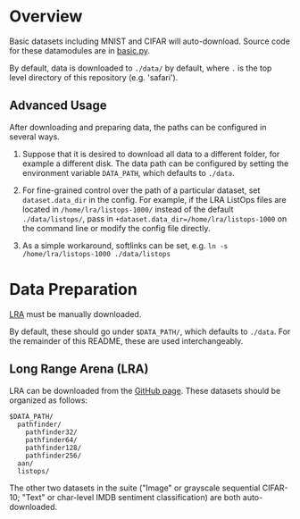 # Overview

Basic datasets including MNIST and CIFAR will auto-download. Source code for these datamodules are in [basic.py](basic.py).

By default, data is downloaded to `./data/`  by default, where `.` is the top level directory of this repository (e.g. 'safari').

## Advanced Usage

After downloading and preparing data, the paths can be configured in several ways.

1. Suppose that it is desired to download all data to a different folder, for example a different disk.
The data path can be configured by setting the environment variable `DATA_PATH`, which defaults to `./data`.

2. For fine-grained control over the path of a particular dataset, set `dataset.data_dir` in the config. For example, if the LRA ListOps files are located in `/home/lra/listops-1000/` instead of the default `./data/listops/`,
pass in `+dataset.data_dir=/home/lra/listops-1000` on the command line or modify the config file directly.

3. As a simple workaround, softlinks can be set, e.g. `ln -s /home/lra/listops-1000 ./data/listops`


# Data Preparation

[LRA](#long-range-arena-lra) must be manually downloaded.

By default, these should go under `$DATA_PATH/`, which defaults to `./data`.  For the remainder of this README, these are used interchangeably.

## Long Range Arena (LRA)

LRA can be downloaded from the [GitHub page](https://github.com/google-research/long-range-arena).
These datasets should be organized as follows:
```
$DATA_PATH/
  pathfinder/
    pathfinder32/
    pathfinder64/
    pathfinder128/
    pathfinder256/
  aan/
  listops/
```
The other two datasets in the suite ("Image" or grayscale sequential CIFAR-10; "Text" or char-level IMDB sentiment classification) are both auto-downloaded.